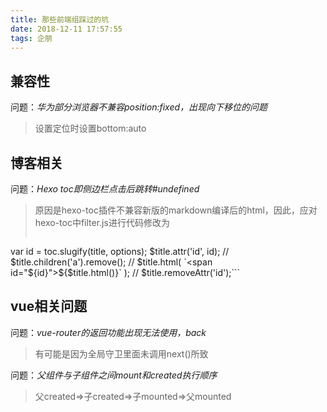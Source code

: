 ```yaml
---
title: 那些前端组踩过的坑
date: 2018-12-11 17:57:55
tags: 企朋
---
```

<!--toc-->
## 兼容性

问题：*华为部分浏览器不兼容position:fixed，出现向下移位的问题*

> 设置定位时设置bottom:auto

## 博客相关

问题：*Hexo toc即侧边栏点击后跳转#undefined*

> 原因是hexo-toc插件不兼容新版的markdown编译后的html，因此，应对hexo-toc中filter.js进行代码修改为
> ```JavaScript
  var id = toc.slugify(title, options);
  $title.attr('id', id);
  // $title.children('a').remove();
  // $title.html( `<span id="${id}">${$title.html()}</span>` );
  // $title.removeAttr('id');```

## vue相关问题

问题：*vue-router的返回功能出现无法使用，back*

> 有可能是因为全局守卫里面未调用next()所致

问题：*父组件与子组件之间mount和created执行顺序*

> 父created=>子created=>子mounted=>父mounted